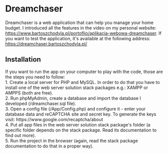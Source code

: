# Dreamchaser
Dreamchaser is a web application that can help you manage your home budget. I introduced all the features in the video on my personal website: https://www.bartoszchodyla.pl/portoflio/aplikacja-webowa-dreamchaser. If you want to test the application, it's available at the following address: https://dreamchaser.bartoszchodyla.pl/

<h2>Installation</h2>
If you want to run the app on your computer to play with the code, those are the steps you need to follow: <br/>
1. Create a local server for PHP and MySQL. In order to do that you have to install one of the web server solution stack packages e.g.: XAMPP or AMPPS (both are free). <br/>
2. Run phpMyAdmin, create a database and import the database I developed (/dreamchaser.sql file).<br/>
3. Open a config file (/App/Config.php) and configure it - enter your database data and reCAPTCHA site and secret key. To generate the keys visit: https://www.google.com/recaptcha/about<br/>
4. Put all app files in the web server solution stack package's folder (a specific folder depends on the stack package. Read its documentation to find out more).<br/>
5. Run the project in the browser (again, read the stack package documentation to do that in a proper way).

